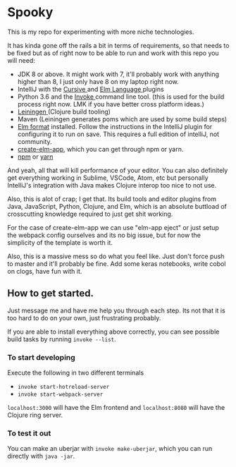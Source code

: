 # Spooky

This is my repo for experimenting with more niche technologies.

It has kinda gone off the rails a bit in terms of requirements,
so that needs to be fixed but as of right now to be able to run
and work with this repo you will need:

<ul>
    <li> JDK 8 or above. It might work with 7, it'll probably work with
    anything higher than 8, I just only have 8 on my laptop right now.
    <li>
     IntelliJ with the <a href="https://cursive-ide.com/"> Cursive </a>
     and <a href = "https://klazuka.github.io/intellij-elm/"> Elm Language </a>
     plugins
    </li>
    <li> Python 3.6 and the <a href="http://www.pyinvoke.org/"> Invoke </a> command
    line tool.
    (this is used for the build process right now. LMK if you have better cross platform
    ideas.)
    </li>
    <li> <a href="https://leiningen.org/"> Leiningen </a> (Clojure build tooling)
    <li> Maven (Leiningen generates poms which are used by some build steps)
    <li> <a href="https://github.com/avh4/elm-format#atom-elm-format-installation">Elm format</a> installed.
     Follow the instructions in the IntelliJ plugin for
    configuring it to run on save. This requires a full edition of intelliJ, not
    community.
    </li>
    <li> <a href="https://github.com/halfzebra/create-elm-app"> create-elm-app</a>, 
    which you can get through npm or yarn.
    </li>
    <li> <a href="https://www.npmjs.com/">npm</a> or
     <a href="https://yarnpkg.com/en/">yarn</a>
    </li>
</ul>

And yeah, all that will kill performance of your editor. You can
also definitely get everything working in Sublime, VSCode, Atom, etc
but personally IntelliJ's integration with Java makes Clojure interop
too nice to not use.

Also, this is alot of crap; I get that. Its build tools and editor plugins
from Java, JavaScript, Python, Clojure, and Elm, which is an absolute
buttload of crosscutting knowledge required to just get shit working.

For the case of create-elm-app we can use "elm-app eject" or just
setup the webpack config ourselves and its no big issue, but for now
the simplicity of the template is worth it.

Also, this is a massive mess so do what you feel like. Just don't force
push to master and it'll probably be fine. Add some keras notebooks, write cobol
on clogs, have fun with it.

## How to get started.

Just message me and have me help you through each step. Its not
that it is too hard to do on your own, just frustrating probably.

If you are able to install everything above correctly, you can see
possible build tasks by running `invoke --list`.

### To start developing
Execute the following in two different terminals
<ul>
    <li><code>invoke start-hotreload-server</code>
    <li><code>invoke start-webpack-server</code>
</ul>

`localhost:3000` will have the Elm frontend and `localhost:8080` 
will have the Clojure ring server.

### To test it out
You can make an uberjar with `invoke make-uberjar`, which
you can run directly with `java -jar`.